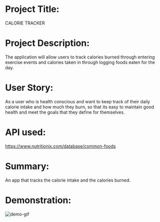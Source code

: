 # Project Title: 
CALORIE TRACKER

# Project Description: 
The application will allow users to track calories burned through entering exercise events and calories taken in through logging foods eaten for the day.

# User Story:
As a user who is health conscious and want to keep track of their daily calorie intake and how much they burn, so that its easy to maintain good health and meet the goals that they define for themselves.

# API used:
 https://www.nutritionix.com/database/common-foods

# Summary:
An app that tracks the calorie intake and the calories burned.

# Demonstration:
![demo-gif](https://github.com/sarita87das/project-one-self-work-/blob/master/calorietracker.gif)

